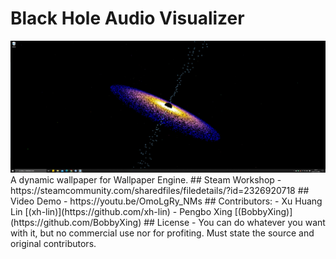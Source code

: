 # Black Hole Audio Visualizer
<div><img src="report_preview.jpg"></div>
A dynamic wallpaper for Wallpaper Engine.
## Steam Workshop
- https://steamcommunity.com/sharedfiles/filedetails/?id=2326920718
## Video Demo
- https://youtu.be/OmoLgRy_NMs
## Contributors:
- Xu Huang Lin [(xh-lin)](https://github.com/xh-lin)
- Pengbo Xing [(BobbyXing)](https://github.com/BobbyXing)
## License
- You can do whatever you want with it, but no commercial use nor for profiting.
Must state the source and original contributors.
